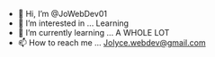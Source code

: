 - 👋 Hi, I’m @JoWebDev01
- 👀 I’m interested in ... Learning
- 🌱 I’m currently learning ... A WHOLE LOT 
- 📫 How to reach me ... Jolyce.webdev@gmail.com

<!---
JoWebDev01/JoWebDev01 is a ✨ special ✨ repository because its `README.md` (this file) appears on your GitHub profile.
You can click the Preview link to take a look at your changes.
--->
